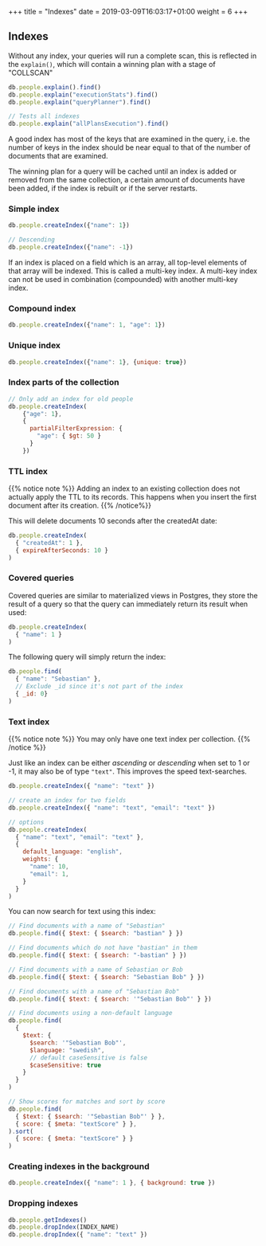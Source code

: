 +++
title = "Indexes"
date = 2019-03-09T16:03:17+01:00
weight = 6
+++

## Indexes

Without any index, your queries will run a complete scan, this is reflected in the `explain()`, which will contain a winning plan with a stage of "COLLSCAN"

```javascript
db.people.explain().find()
db.people.explain("executionStats").find()
db.people.explain("queryPlanner").find()

// Tests all indexes
db.people.explain("allPlansExecution").find()
```

A good index has most of the keys that are examined in the query, i.e. the number of keys in the index should be near equal to that of the number of documents that are examined.

The winning plan for a query will be cached until an index is added or removed from the same collection, a certain amount of documents have been added, if the index is rebuilt or if the server restarts.

### Simple index

```javascript
db.people.createIndex({"name": 1})

// Descending
db.people.createIndex({"name": -1})
```

If an index is placed on a field which is an array, all top-level elements of that array will be indexed. This is called a multi-key index. A multi-key index can not be used in combination (compounded) with another multi-key index.

### Compound index

```javascript
db.people.createIndex({"name": 1, "age": 1})
```

### Unique index

```javascript
db.people.createIndex({"name": 1}, {unique: true})
```

### Index parts of the collection

```javascript
// Only add an index for old people
db.people.createIndex(
    {"age": 1},
    {
      partialFilterExpression: {
        "age": { $gt: 50 }
      }
    })
```

### TTL index

{{% notice note %}}
Adding an index to an existing collection does not actually apply the TTL to its records. This happens when you insert the first document after its creation.
{{% /notice%}}

This will delete documents 10 seconds after the createdAt date:

```javascript
db.people.createIndex(
  { "createdAt": 1 },
  { expireAfterSeconds: 10 }
)
```

### Covered queries

Covered queries are similar to materialized views in Postgres, they store the result of a query so that the query can immediately return its result when used:

```javascript
db.people.createIndex(
  { "name": 1 }
)
```

The following query will simply return the index:

```javascript
db.people.find(
  { "name": "Sebastian" },
  // Exclude _id since it's not part of the index
  { _id: 0}
)
```

### Text index

{{% notice note %}}
You may only have one text index per collection.
{{% /notice %}}

Just like an index can be either _ascending_ or _descending_ when set to 1 or -1, it may also be of type `"text"`. This improves the speed text-searches.

```javascript
db.people.createIndex({ "name": "text" })

// create an index for two fields
db.people.createIndex({ "name": "text", "email": "text" })

// options
db.people.createIndex(
  { "name": "text", "email": "text" },
  {
    default_language: "english",
    weights: {
      "name": 10,
      "email": 1,
    }
  }
)

```

You can now search for text using this index:

```javascript
// Find documents with a name of "Sebastian"
db.people.find({ $text: { $search: "bastian" } })

// Find documents which do not have "bastian" in them
db.people.find({ $text: { $search: "-bastian" } })

// Find documents with a name of Sebastian or Bob
db.people.find({ $text: { $search: "Sebastian Bob" } })

// Find documents with a name of "Sebastian Bob"
db.people.find({ $text: { $search: '"Sebastian Bob"' } })

// Find documents using a non-default language
db.people.find(
  {
    $text: {
      $search: '"Sebastian Bob"',
      $language: "swedish",
      // default caseSensitive is false
      $caseSensitive: true
    }
  }
)

// Show scores for matches and sort by score
db.people.find(
  { $text: { $search: '"Sebastian Bob"' } },
  { score: { $meta: "textScore" } },
).sort(
  { score: { $meta: "textScore" } }
)
```

### Creating indexes in the background

```javascript
db.people.createIndex({ "name": 1 }, { background: true })
```

### Dropping indexes

```javascript
db.people.getIndexes()
db.people.dropIndex(INDEX_NAME)
db.people.dropIndex({ "name": "text" })
```
